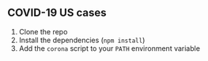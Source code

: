 ## COVID-19 US cases

1. Clone the repo
2. Install the dependencies (`npm install`)
3. Add the `corona` script to your `PATH` environment variable
